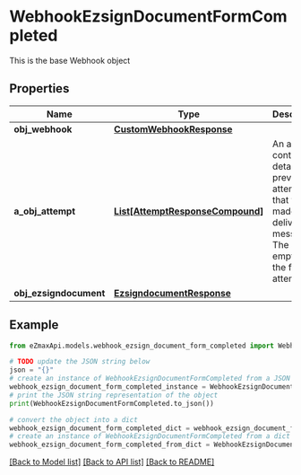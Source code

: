 # WebhookEzsignDocumentFormCompleted

This is the base Webhook object

## Properties

Name | Type | Description | Notes
------------ | ------------- | ------------- | -------------
**obj_webhook** | [**CustomWebhookResponse**](CustomWebhookResponse.md) |  | 
**a_obj_attempt** | [**List[AttemptResponseCompound]**](AttemptResponseCompound.md) | An array containing details of previous attempts that were made to deliver the message. The array is empty if it&#39;s the first attempt. | 
**obj_ezsigndocument** | [**EzsigndocumentResponse**](EzsigndocumentResponse.md) |  | 

## Example

```python
from eZmaxApi.models.webhook_ezsign_document_form_completed import WebhookEzsignDocumentFormCompleted

# TODO update the JSON string below
json = "{}"
# create an instance of WebhookEzsignDocumentFormCompleted from a JSON string
webhook_ezsign_document_form_completed_instance = WebhookEzsignDocumentFormCompleted.from_json(json)
# print the JSON string representation of the object
print(WebhookEzsignDocumentFormCompleted.to_json())

# convert the object into a dict
webhook_ezsign_document_form_completed_dict = webhook_ezsign_document_form_completed_instance.to_dict()
# create an instance of WebhookEzsignDocumentFormCompleted from a dict
webhook_ezsign_document_form_completed_from_dict = WebhookEzsignDocumentFormCompleted.from_dict(webhook_ezsign_document_form_completed_dict)
```
[[Back to Model list]](../README.md#documentation-for-models) [[Back to API list]](../README.md#documentation-for-api-endpoints) [[Back to README]](../README.md)


